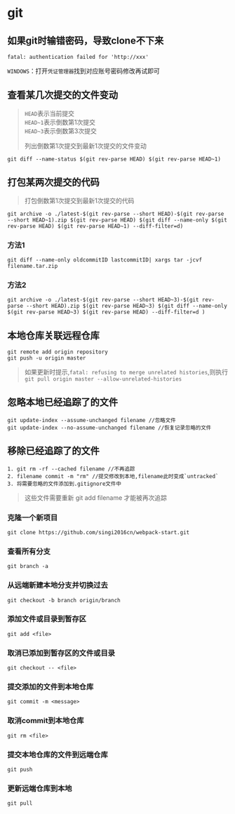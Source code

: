 # git

## 如果git时输错密码，导致clone不下来

```
fatal: authentication failed for 'http://xxx'
```

`WINDOWS`：打开`凭证管理器`找到对应账号密码修改再试即可

## 查看某几次提交的文件变动

> `HEAD`表示当前提交  
> `HEAD~1`表示倒数第1次提交  
> `HEAD~3`表示倒数第3次提交
>
> 列出倒数第1次提交到最新1次提交的文件变动

```
git diff --name-status $(git rev-parse HEAD) $(git rev-parse HEAD~1)
```

## 打包某两次提交的代码

> 打包倒数第1次提交到最新1次提交的代码

```
git archive -o ./latest-$(git rev-parse --short HEAD)-$(git rev-parse --short HEAD~1).zip $(git rev-parse HEAD) $(git diff --name-only $(git rev-parse HEAD) $(git rev-parse HEAD~1) --diff-filter=d)
```

### 方法1

```
git diff --name-only oldcommitID lastcommitID| xargs tar -jcvf filename.tar.zip
```

### 方法2

```
git archive -o ./latest-$(git rev-parse --short HEAD~3)-$(git rev-parse --short HEAD).zip $(git rev-parse HEAD~3) $(git diff --name-only $(git rev-parse HEAD~3) $(git rev-parse HEAD) --diff-filter=d )
```

## 本地仓库关联远程仓库

```
git remote add origin repository
git push -u origin master
```

> 如果更新时提示,`fatal: refusing to merge unrelated histories`,则执行`git pull origin master --allow-unrelated-histories`

## 忽略本地已经追踪了的文件

```
git update-index --assume-unchanged filename //忽略文件
git update-index --no-assume-unchanged filename //恢复记录忽略的文件
```

## 移除已经追踪了的文件

    1. git rm -rf --cached filename //不再追踪
    2. filename commit -m "rm" //提交修改到本地,filename此时变成`untracked`
    3. 将需要忽略的文件添加到.gitignore文件中

> 这些文件需要重新 git add filename 才能被再次追踪

### 克隆一个新项目

```
git clone https://github.com/singi2016cn/webpack-start.git
```

### 查看所有分支

```
git branch -a
```

### 从远端新建本地分支并切换过去

```
git checkout -b branch origin/branch
```

### 添加文件或目录到暂存区

```
git add <file>
```

### 取消已添加到暂存区的文件或目录

```
git checkout -- <file>
```

### 提交添加的文件到本地仓库

```
git commit -m <message>
```

### 取消commit到本地仓库

```
git rm <file>
```

### 提交本地仓库的文件到远端仓库

```
git push
```

### 更新远端仓库到本地

```
git pull
```



